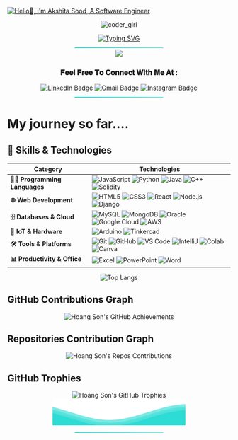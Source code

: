[![Hello👋, I'm Akshita Sood, A Software Engineer](https://pimp-my-readme-next.vercel.app/api/wavy-banner?subtitle=A%20Software%20Engineer&title=Hello%F0%9F%91%8B%2C%20I%27m%20Akshita%20Sood)](https://pimp-my-readme-next.vercel.app)

<p align="center"> <img src="https://user-images.githubusercontent.com/74038190/241765453-85cb9521-97c0-4a65-9358-7db8099fac7f.gif" alt="coder_girl" width="450" 
     height="300"  /> </p>
<div align="center">
<a  href="https://git.io/typing-svg"><img  src="https://readme-typing-svg.demolab.com?font=Roboto&weight=700&size=38&pause=1000&color=000000&center=true&vCenter=true&width=550&lines= Welcome to my Workspace!" alt="Typing SVG" /></a></h1> </div>


<div align="center">
<a  href="#"><img  src="https://github.com/akshitasood08/akshitasood08/blob/main/themed_line.svg" alt="Footer SVG" /></a> </div>

<div align="center"> 
      <img src="https://user-images.githubusercontent.com/74038190/221352989-518609ab-b4d1-459e-929f-a08cd2bd9b3c.gif" width="500" />
</div>
    <div align="center">   <h3 >𝐅𝐞𝐞𝐥 𝐅𝐫𝐞𝐞 𝐓𝐨 𝐂𝐨𝐧𝐧𝐞𝐜𝐭 𝐖𝐢𝐭𝐡 𝐌𝐞 𝐀𝐭 : </h3>
      <a href="https://www.linkedin.com/in/akshita-sood-b86876271" target="_blank">
        <img src="https://img.shields.io/badge/LinkedIn-0077B5?style=for-the-badge&logo=linkedin&logoColor=white" alt="LinkedIn Badge" />
      </a>
      <a href="mailto:soodakshita2537@gmail.com" target="_blank">
        <img src="https://img.shields.io/badge/Gmail-D14836?style=for-the-badge&logo=gmail&logoColor=white" alt="Gmail Badge" />
      </a>
          <a href="#" target="_blank">
        <img src="https://img.shields.io/badge/Instagram-E4405F?style=for-the-badge&logo=instagram&logoColor=white" alt="Instagram Badge" />
      </a>
</div>

<div align="center">
<a  href="#"><img  src="https://github.com/akshitasood08/akshitasood08/blob/main/themed_line.svg" alt="Footer SVG" /></a> </div>

# My journey so far....
## 🚀 Skills & Technologies  

| **Category**              | **Technologies** |
|--------------------------|----------------------------------------------------------------------------------------------------------------------------------------------------------------------------------------------------------------------------------------------------------------------------------------------------------------------------------------------------------------------|
| **👨‍💻 Programming Languages** | ![JavaScript](https://img.shields.io/badge/JavaScript-323330?style=for-the-badge&logo=javascript&logoColor=F7DF1E) ![Python](https://img.shields.io/badge/Python-FFD43B?style=for-the-badge&logo=python&logoColor=blue) ![Java](https://img.shields.io/badge/java-%23ED8B00.svg?style=for-the-badge&logo=openjdk&logoColor=white) ![C++](https://img.shields.io/badge/C%2B%2B-00599C?style=for-the-badge&logo=c%2B%2B&logoColor=white) ![Solidity](https://img.shields.io/badge/Solidity-e6e6e6?style=for-the-badge&logo=solidity&logoColor=black) |
| **🌐 Web Development**    | ![HTML5](https://img.shields.io/badge/HTML5-E34F26?style=for-the-badge&logo=html5&logoColor=white) ![CSS3](https://img.shields.io/badge/CSS3-1572B6?style=for-the-badge&logo=css3&logoColor=white) ![React](https://img.shields.io/badge/React-20232A?style=for-the-badge&logo=react&logoColor=61DAFB) ![Node.js](https://img.shields.io/badge/Node%20js-339933?style=for-the-badge&logo=nodedotjs&logoColor=white) ![Django](https://img.shields.io/badge/Django-092E20?style=for-the-badge&logo=django&logoColor=green) |
| **🗄️ Databases & Cloud** | ![MySQL](https://img.shields.io/badge/MySQL-005C84?style=for-the-badge&logo=mysql&logoColor=white) ![MongoDB](https://img.shields.io/badge/MongoDB-4EA94B?style=for-the-badge&logo=mongodb&logoColor=white) ![Oracle](https://img.shields.io/badge/Oracle-F80000?style=for-the-badge&logo=oracle&logoColor=black) ![Google Cloud](https://img.shields.io/badge/Google_Cloud-4285F4?style=for-the-badge&logo=google-cloud&logoColor=white) ![AWS](https://img.shields.io/badge/Amazon_AWS-FF9900?style=for-the-badge&logo=amazonaws&logoColor=white) |
| **🤖 IoT & Hardware** | ![Arduino](https://img.shields.io/badge/Arduino-00979D?style=for-the-badge&logo=Arduino&logoColor=white) ![Tinkercad](https://img.shields.io/badge/tinkercad-1477D1?style=for-the-badge&logo=tinkercad&logoColor=white) |
| **🛠️ Tools & Platforms** | ![Git](https://img.shields.io/badge/GIT-E44C30?style=for-the-badge&logo=git&logoColor=white) ![GitHub](https://img.shields.io/badge/GitHub-100000?style=for-the-badge&logo=github&logoColor=white) ![VS Code](https://img.shields.io/badge/VSCode-0078D4?style=for-the-badge&logo=visual%20studio%20code&logoColor=white) ![IntelliJ](https://img.shields.io/badge/IntelliJ_IDEA-000000.svg?style=for-the-badge&logo=intellij-idea&logoColor=white) ![Colab](https://img.shields.io/badge/Colab-F9AB00?style=for-the-badge&logo=googlecolab&color=525252) ![Canva](https://img.shields.io/badge/Canva-%2300C4CC.svg?&style=for-the-badge&logo=Canva&logoColor=white) |
| **📊 Productivity & Office** | ![Excel](https://img.shields.io/badge/Microsoft_Excel-217346?style=for-the-badge&logo=microsoft-excel&logoColor=white) ![PowerPoint](https://img.shields.io/badge/Microsoft_PowerPoint-B7472A?style=for-the-badge&logo=microsoft-powerpoint&logoColor=white) ![Word](https://img.shields.io/badge/Microsoft_Word-2B579A?style=for-the-badge&logo=microsoft-word&logoColor=white) |


<div align="center">
    <img src="https://github-readme-stats.vercel.app/api/top-langs/?username=akshitasood08&layout=compact&theme=radical&langs_count=20" alt="Top Langs" />
</div>

## GitHub Contributions Graph
<div align="center">
    <img src="https://github-profile-summary-cards.vercel.app/api/cards/profile-details?username=akshitasood08&theme=radical" alt="Hoang Son's GitHub Achievements" />
</div>

## Repositories Contribution Graph
<div align="center">
    <img src="https://ghchart.rshah.org/akshitasood08" alt="Hoang Son's Repos Contributions" />
</div>


<!---### Visitor Count![](https://komarev.com/ghpvc/?username=akshitasood08&color=green) -->

## GitHub Trophies
<div align="center">
    <img src="https://github-profile-trophy.vercel.app/?username=akshitasood08&theme=radical&no-frame=true&margin-w=4" alt="Hoang Son's GitHub Trophies" />
</div>


<div align="center">
<a  href="#"><img  src="https://github.com/akshitasood08/akshitasood08/blob/main/wave_animation.svg" alt="Footer SVG" /></a> </div>
<div align="center">
<a  href="#"><img  src="https://github.com/akshitasood08/akshitasood08/blob/main/themed_line.svg" alt="Footer SVG" /></a> </div>
  
